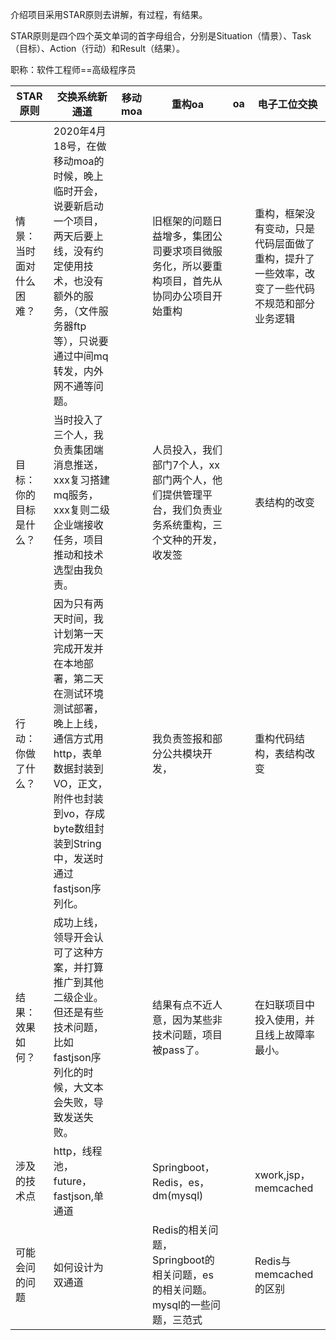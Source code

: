介绍项目采用STAR原则去讲解，有过程，有结果。

STAR原则是四个四个英文单词的首字母组合，分别是Situation（情景）、Task（目标）、Action（行动）和Result（结果）。

职称：软件工程师==高级程序员

| STAR原则                 | 交换系统新通道                                               | 移动moa | 重构oa                                                       | oa   | 电子工位交换                                                 |
| ------------------------ | ------------------------------------------------------------ | ------- | ------------------------------------------------------------ | ---- | ------------------------------------------------------------ |
| 情景：当时面对什么困难？ | 2020年4月18号，在做移动moa的时候，晚上临时开会，说要新启动一个项目，两天后要上线，没有约定使用技术，也没有额外的服务，（文件服务器ftp等），只说要通过中间mq转发，内外网不通等问题。 |         | 旧框架的问题日益增多，集团公司要求项目微服务化，所以要重构项目，首先从协同办公项目开始重构 |      | 重构，框架没有变动，只是代码层面做了重构，提升了一些效率，改变了一些代码不规范和部分业务逻辑 |
| 目标：你的目标是什么？   | 当时投入了三个人，我负责集团端消息推送，xxx复习搭建mq服务，xxx复则二级企业端接收任务，项目推动和技术选型由我负责。 |         | 人员投入，我们部门7个人，xx部门两个人，他们提供管理平台，我们负责业务系统重构，三个文种的开发，收发签 |      | 表结构的改变                                                 |
| 行动：你做了什么？       | 因为只有两天时间，我计划第一天完成开发并在本地部署，第二天在测试环境测试部署，晚上上线，通信方式用http，表单数据封装到VO，正文，附件也封装到vo，存成byte数组封装到String中，发送时通过fastjson序列化。 |         | 我负责签报和部分公共模块开发，                               |      | 重构代码结构，表结构改变                                     |
| 结果：效果如何？         | 成功上线，领导开会认可了这种方案，并打算推广到其他二级企业。但还是有些技术问题，比如fastjson序列化的时候，大文本会失败，导致发送失败。 |         | 结果有点不近人意，因为某些非技术问题，项目被pass了。         |      | 在妇联项目中投入使用，并且线上故障率最小。                   |
| 涉及的技术点             | http，线程池，future，fastjson,单通道                        |         | Springboot，Redis，es，dm(mysql)                             |      | xwork,jsp，memcached                                         |
| 可能会问的问题           | 如何设计为双通道                                             |         | Redis的相关问题，Springboot的相关问题，es的相关问题。mysql的一些问题，三范式 |      | Redis与memcached的区别                                       |

